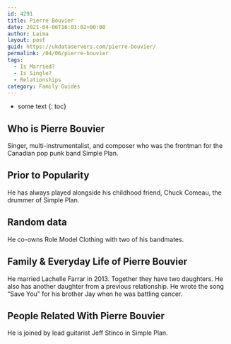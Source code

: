 ```yaml
---
id: 4291
title: Pierre Bouvier
date: 2021-04-06T16:01:02+00:00
author: Laima
layout: post
guid: https://ukdataservers.com/pierre-bouvier/
permalink: /04/06/pierre-bouvier
tags:
  - Is Married?
  - Is Single?
  - Relationships
category: Family Guides
---
```


* some text
{: toc}


## Who is Pierre Bouvier
                  
                  
                  
Singer, multi-instrumentalist, and composer who was the frontman for the Canadian pop punk band Simple Plan.
                  
              
            
              
            
                
                
                
## Prior to Popularity
                  
                  
                  
He has always played alongside his childhood friend, Chuck Comeau, the drummer of Simple Plan.
                  
              
            
              
            
                
                
                
## Random data
                  
                  
                  
He co-owns Role Model Clothing with two of his bandmates.
                  
              
            
              
            
                
                
                
## Family & Everyday Life of Pierre Bouvier
                  
                  
                  
He married Lachelle Farrar in 2013. Together they have two daughters. He also has another daughter from a previous relationship. He wrote the song &#8220;Save You&#8221; for his brother Jay when he was battling cancer.
                  
              
            
              
            
                
                
                
## People Related With Pierre Bouvier
                  
                  
                  
He is joined by lead guitarist Jeff Stinco in Simple Plan.
                  
              
            
              
            
                
              
            
              
              
            
            
              
            
          
          
          